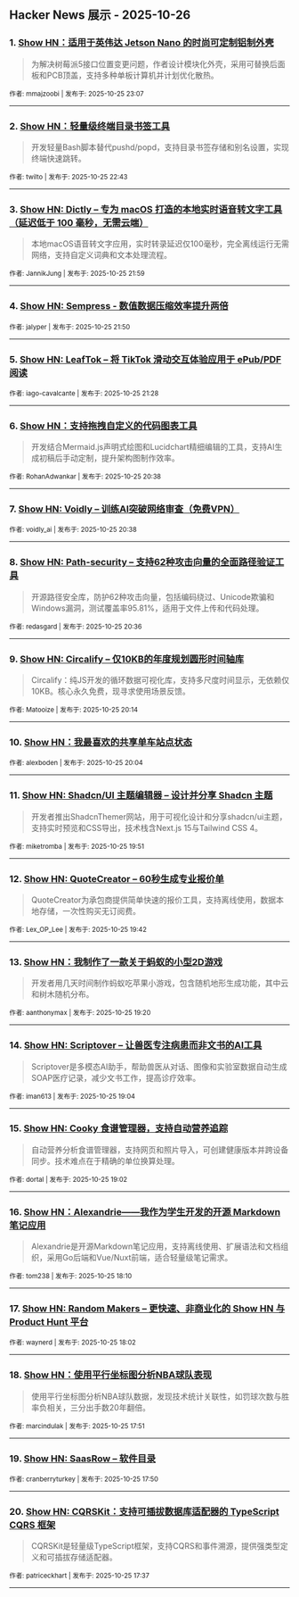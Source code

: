 ## Hacker News 展示 - 2025-10-26


### 1. [Show HN：适用于英伟达 Jetson Nano 的时尚可定制铝制外壳](https://news.ycombinator.com/item?id=45707678)
> 为解决树莓派5接口位置变更问题，作者设计模块化外壳，采用可替换后面板和PCB顶盖，支持多种单板计算机并计划优化散热。

<sub>作者: mmajzoobi | 发布于: 2025-10-25 23:07</sub>

---

### 2. [Show HN：轻量级终端目录书签工具](https://news.ycombinator.com/item?id=45707560)
> 开发轻量Bash脚本替代pushd/popd，支持目录书签存储和别名设置，实现终端快速跳转。

<sub>作者: twilto | 发布于: 2025-10-25 22:43</sub>

---

### 3. [Show HN: Dictly – 专为 macOS 打造的本地实时语音转文字工具（延迟低于 100 毫秒，无需云端）](https://news.ycombinator.com/item?id=45707339)
> 本地macOS语音转文字应用，实时转录延迟仅100毫秒，完全离线运行无需网络，支持自定义词典和文本处理流程。

<sub>作者: JannikJung | 发布于: 2025-10-25 21:59</sub>

---

### 4. [Show HN: Sempress - 数值数据压缩效率提升两倍](https://news.ycombinator.com/item?id=45707283)

<sub>作者: jalyper | 发布于: 2025-10-25 21:50</sub>

---

### 5. [Show HN: LeafTok – 将 TikTok 滑动交互体验应用于 ePub/PDF 阅读](https://news.ycombinator.com/item?id=45707121)

<sub>作者: iago-cavalcante | 发布于: 2025-10-25 21:28</sub>

---

### 6. [Show HN：支持拖拽自定义的代码图表工具](https://news.ycombinator.com/item?id=45706792)
> 开发结合Mermaid.js声明式绘图和Lucidchart精细编辑的工具，支持AI生成初稿后手动定制，提升架构图制作效率。

<sub>作者: RohanAdwankar | 发布于: 2025-10-25 20:38</sub>

---

### 7. [Show HN: Voidly – 训练AI突破网络审查（免费VPN）](https://news.ycombinator.com/item?id=45706788)

<sub>作者: voidly_ai | 发布于: 2025-10-25 20:38</sub>

---

### 8. [Show HN: Path-security – 支持62种攻击向量的全面路径验证工具](https://news.ycombinator.com/item?id=45706769)
> 开源路径安全库，防护62种攻击向量，包括编码绕过、Unicode欺骗和Windows漏洞，测试覆盖率95.81%，适用于文件上传和代码处理。

<sub>作者: redasgard | 发布于: 2025-10-25 20:36</sub>

---

### 9. [Show HN: Circalify – 仅10KB的年度规划圆形时间轴库](https://news.ycombinator.com/item?id=45706630)
> Circalify：纯JS开发的循环数据可视化库，支持多尺度时间显示，无依赖仅10KB。核心永久免费，现寻求使用场景反馈。

<sub>作者: Matooize | 发布于: 2025-10-25 20:14</sub>

---

### 10. [Show HN：我最喜欢的共享单车站点状态](https://news.ycombinator.com/item?id=45706570)

<sub>作者: alexboden | 发布于: 2025-10-25 20:04</sub>

---

### 11. [Show HN: Shadcn/UI 主题编辑器 – 设计并分享 Shadcn 主题](https://news.ycombinator.com/item?id=45706487)
> 开发者推出ShadcnThemer网站，用于可视化设计和分享shadcn/ui主题，支持实时预览和CSS导出，技术栈含Next.js 15与Tailwind CSS 4。

<sub>作者: miketromba | 发布于: 2025-10-25 19:51</sub>

---

### 12. [Show HN: QuoteCreator – 60秒生成专业报价单](https://news.ycombinator.com/item?id=45706450)
> QuoteCreator为承包商提供简单快速的报价工具，支持离线使用，数据本地存储，一次性购买无订阅费。

<sub>作者: Lex_OP_Lee | 发布于: 2025-10-25 19:42</sub>

---

### 13. [Show HN：我制作了一款关于蚂蚁的小型2D游戏](https://news.ycombinator.com/item?id=45706285)
> 开发者用几天时间制作蚂蚁吃苹果小游戏，包含随机地形生成功能，其中云和树木随机分布。

<sub>作者: aanthonymax | 发布于: 2025-10-25 19:20</sub>

---

### 14. [Show HN: Scriptover – 让兽医专注病患而非文书的AI工具](https://news.ycombinator.com/item?id=45706190)
> Scriptover是多模态AI助手，帮助兽医从对话、图像和实验室数据自动生成SOAP医疗记录，减少文书工作，提高诊疗效率。

<sub>作者: iman613 | 发布于: 2025-10-25 19:04</sub>

---

### 15. [Show HN: Cooky 食谱管理器，支持自动营养追踪](https://news.ycombinator.com/item?id=45706174)
> 自动营养分析食谱管理器，支持网页和照片导入，可创建健康版本并跨设备同步。技术难点在于精确的单位换算处理。

<sub>作者: dortal | 发布于: 2025-10-25 19:02</sub>

---

### 16. [Show HN：Alexandrie——我作为学生开发的开源 Markdown 笔记应用](https://news.ycombinator.com/item?id=45705840)
> Alexandrie是开源Markdown笔记应用，支持离线使用、扩展语法和文档组织，采用Go后端和Vue/Nuxt前端，适合轻量级笔记需求。

<sub>作者: tom238 | 发布于: 2025-10-25 18:10</sub>

---

### 17. [Show HN: Random Makers – 更快速、非商业化的 Show HN 与 Product Hunt 平台](https://news.ycombinator.com/item?id=45705781)

<sub>作者: waynerd | 发布于: 2025-10-25 18:02</sub>

---

### 18. [Show HN：使用平行坐标图分析NBA球队表现](https://news.ycombinator.com/item?id=45705714)
> 使用平行坐标图分析NBA球队数据，发现技术统计关联性，如罚球次数与胜率负相关，三分出手数20年翻倍。

<sub>作者: marcindulak | 发布于: 2025-10-25 17:51</sub>

---

### 19. [Show HN: SaasRow – 软件目录](https://news.ycombinator.com/item?id=45705706)

<sub>作者: cranberryturkey | 发布于: 2025-10-25 17:50</sub>

---

### 20. [Show HN: CQRSKit：支持可插拔数据库适配器的 TypeScript CQRS 框架](https://news.ycombinator.com/item?id=45705615)
> CQRSKit是轻量级TypeScript框架，支持CQRS和事件溯源，提供强类型定义和可插拔存储适配器。

<sub>作者: patriceckhart | 发布于: 2025-10-25 17:37</sub>

---

